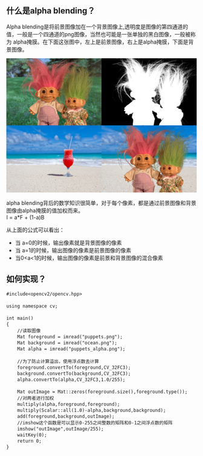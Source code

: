 ## 什么是alpha blending？
Alpha blending是将前景图像加在一个背景图像上,透明度是图像的第四通道的值，一般是一个四通道的png图像，当然也可能是一张单独的黑白图像，一般被称为
alpha掩膜。在下面这张图中，左上是前景图像，右上是alpha掩膜，下面是背景图像。

![alpha-blending-using-opencv.jpg](https://github.com/zhangqizky/LearnOpenCV_Chinese/blob/master/AlphaBlending/alpha-blending-using-opencv.jpg)

alpha blending背后的数学知识很简单，对于每个像素，都是通过前景图像和背景图像由alpha掩膜的值加权而来。   
 I = a*F + (1-a)B

从上面的公式可以看出：
- 当 a=0的时候，输出像素就是背景图像的像素
- 当 a=1的时候，输出图像的像素是前景图像的像素
- 当0<a<1的时候，输出图像的像素是前景和背景图像的混合像素

## 如何实现？  
```
#include<opencv2/opencv.hpp>

using namespace cv;

int main()
{
    //读取图像
    Mat foreground = imread("puppets.png");
    Mat background = imread("ocean.png");
    Mat alpha = imread("puppets_alpha.png");
    
    //为了防止计算溢出，使用浮点数去计算
    foreground.convertTo(foreground,CV_32FC3);
    background.convertTo(background,CV_32FC3);
    alpha.convertTo(alpha,CV_32FC3,1.0/255);
    
    Mat outImage = Mat::zeros(foreground.size(),foreground.type());
    //对两者进行加权
    multiply(alpha,foreground,foreground);
    multiply(Scalar::all(1.0)-alpha,background,background);
    add(foreground,background,outImage);
    //imshow这个函数是可以显示0-255之间整数的矩阵和0-1之间浮点数的矩阵
    imshow("outImage",outImage/255);
    waitKey(0);
    return 0;    
}
```
